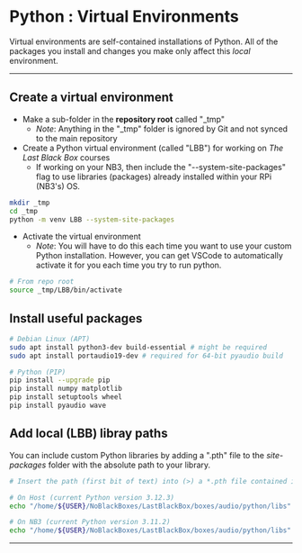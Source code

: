 # Python : Virtual Environments

Virtual environments are self-contained installations of Python. All of the packages you install and changes you make only affect this *local* environment.

---
## Create a virtual environment

- Make a sub-folder in the **repository root** called "_tmp"
  - *Note*: Anything in the "_tmp" folder is ignored by Git and not synced to the main repository
- Create a Python virtual environment (called "LBB") for working on *The Last Black Box* courses
  - If working on your NB3, then include the "--system-site-packages" flag to use libraries (packages) already installed within your RPi (NB3's) OS.

```bash
mkdir _tmp
cd _tmp
python -m venv LBB --system-site-packages
```

- Activate the virtual environment
  - *Note*: You will have to do this each time you want to use your custom Python installation. However, you can get VSCode to automatically activate it for you each time you try to run python.

```bash
# From repo root
source _tmp/LBB/bin/activate
```

## Install useful packages

```bash
# Debian Linux (APT)
sudo apt install python3-dev build-essential # might be required
sudo apt install portaudio19-dev # required for 64-bit pyaudio build

# Python (PIP)
pip install --upgrade pip
pip install numpy matplotlib
pip install setuptools wheel
pip install pyaudio wave
```

## Add local (LBB) libray paths
You can include custom Python libraries by adding a ".pth" file to the *site-packages* folder with the absolute path to your library.

```bash
# Insert the path (first bit of text) into (>) a *.pth file contained in your LBB virtual environment

# On Host (current Python version 3.12.3)
echo "/home/${USER}/NoBlackBoxes/LastBlackBox/boxes/audio/python/libs" >> /home/${USER}/NoBlackBoxes/LastBlackBox/_tmp/LBB/lib/python3.12/site-packages/NB3.pth

# On NB3 (current Python version 3.11.2)
echo "/home/${USER}/NoBlackBoxes/LastBlackBox/boxes/audio/python/libs" >> /home/${USER}/NoBlackBoxes/LastBlackBox/_tmp/LBB/lib/python3.11/site-packages/NB3.pth
```

---
